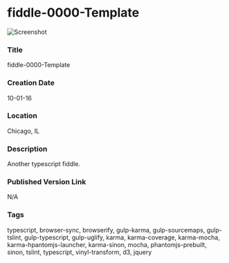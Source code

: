fiddle-0000-Template
======

![Screenshot](screenshot.png)


### Title

fiddle-0000-Template


### Creation Date

10-01-16


### Location

Chicago, IL


### Description

Another typescript fiddle.


### Published Version Link

N/A


### Tags

typescript, browser-sync, browserify, gulp-karma, gulp-sourcemaps, gulp-tslint, gulp-typescript, gulp-uglify, karma, karma-coverage, karma-mocha, karma-hpantomjs-launcher, karma-sinon, mocha, phantomjs-prebuilt, sinon, tslint, typescript, vinyl-transform, d3, jquery
